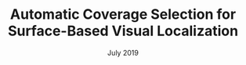---
title: Automatic Coverage Selection for Surface-Based Visual Localization
authors: J. Mount, L. Dawes, and M. Milford
conference: IEEE Robotics and Automation Letters (RAL)
date: July 2019
paper_url: https://ieeexplore.ieee.org/abstract/document/8760425/?casa_token=KKB17HKO_f4AAAAA:YIqtXgVUOhO_PPLVP_4iMB53EAb6XDCsiwf_MJGE8A91AULjbpBguMl9Gqk6hN1tsmrSHxoOCW4
---